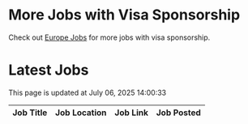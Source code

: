 # More Jobs with Visa Sponsorship

Check out [Europe Jobs](https://github.com/sureshparimi/europejobs#latest-jobs) for more jobs with visa sponsorship.

# Latest Jobs

This page is updated at July 06, 2025 14:00:33

| Job Title | Job Location | Job Link | Job Posted |
| --- | --- | --- | --- |
